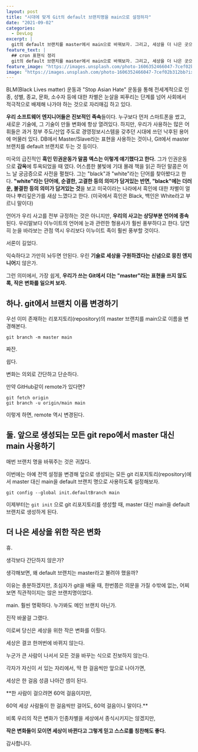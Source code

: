 ```yaml
---
layout: post
title: "시대에 맞게 Git의 default 브랜치명을 main으로 설정하자"
date: "2021-09-02"
categories:
  - DevLog
excerpt: |
  git의 default 브랜치를 master에서 main으로 바꿔보자. 그리고, 세상을 더 나은 곳으로 바꾸는 일에 동참하자. git에서 branch 이름을 변경하는 법을 알아본다. remote도 이에 맞게 설정해주는 법을 알아본다. 더불어 git의 전역 설정을 통해 default branch가 main이 되게 설정해본다.
feature_text: |
  ## cron 표현식 정리
  git의 default 브랜치를 master에서 main으로 바꿔보자. 그리고, 세상을 더 나은 곳으로 바꾸는 일에 동참하자. git에서 branch 이름을 변경하는 법을 알아본다. remote도 이에 맞게 설정해주는 법을 알아본다. 더불어 git의 전역 설정을 통해 default branch가 main이 되게 설정해본다.
feature_image: "https://images.unsplash.com/photo-1606352466047-7cef02b312bb?ixid=MnwxMjA3fDB8MHxwaG90by1wYWdlfHx8fGVufDB8fHx8&ixlib=rb-1.2.1&auto=format&fit=crop&w=1062&q=80"
image: "https://images.unsplash.com/photo-1606352466047-7cef02b312bb?ixid=MnwxMjA3fDB8MHxwaG90by1wYWdlfHx8fGVufDB8fHx8&ixlib=rb-1.2.1&auto=format&fit=crop&w=1062&q=80"
---
```


BLM(Black Lives matter) 운동과 "Stop Asian Hate" 운동을 통해 전세계적으로 인종, 성별, 종교, 문화, 소수자 등에 대한 차별은 눈살을 찌푸리는 단계를 넘어 사회에서 적극적으로 배제해 나가야 하는 것으로 자리매김 하고 있다.

**우리 소프트웨어 엔지니어들은 진보적인 족속**들이다. 누구보다 먼저 스마트폰을 썼고, 새로운 기술에, 그 기술이 만들 변화에 항상 열려있다. 하지만, 우리가 사용하는 많은 어휘들은 과거 정부 주도/산업 주도로 경영정보시스템을 갖추던 시대에 쓰던 낙후된 용어에 머물러 있다. DB에서 Master/Slave라는 표현을 사용하는 것이나, Git에서 master 브랜치를 default 브랜치로 두는 것 등이다.

미국의 급진적인 **흑인 민권운동가 말콤 엑스는 이렇게 얘기했다고 한다.** 그가 인권운동으로 **감옥**에 투옥되었을 때 였다. 어스름한 불빛에 기대 몰래 책을 읽곤 하던 말콤은 어느 날 궁금증으로 사전을 펼쳤다. 그는 "black"과 "white"라는 단어를 찾아봤다고 한다. **"white"라는 단어에, 순결한, 고결한 등의 의미가 담겨있는 반면, "black"에는 더러운, 불결한 등의 의미가 담겨있는 것**을 보고 미국이라는 나라에서 흑인에 대한 차별이 얼마나 뿌리깊은가를 새삼 느꼈다고 한다. (미국에서 흑인은 Black, 백인은 White라고 부르니 말이다)

언어가 우리 사고를 전부 규정하는 것은 아니지만, **우리의 사고는 상당부분 언어에 종속**된다. 우리말보다 이누이트의 언어에 눈과 관련한 형용사가 훨씬 풍부하다고 한다. 당연히 눈을 바라보는 관점 역시 우리보다 이누이트 족이 훨씬 풍부할 것이다.

서론이 길었다.

익숙하다고 가만히 놔두면 안된다. 우린 **기술로 세상을 구원하겠다는 신념으로 뭉친 엔지니어**지 않은가.

그런 의미에서, 가장 쉽게, **우리가 쓰는 Git에서 더는 "master"라는 표현을 쓰지 않도록, 작은 변화를 일으켜 보자.**

## 하나. git에서 브랜치 이름 변경하기

우선 이미 존재하는 리포지토리(repository)의 master 브랜치를 main으로 이름을 변경해본다.

```shell
git branch -m master main
```

짜잔.

쉽다.

변화는 의외로 간단하고 단순하다.

만약 GitHub같이 remote가 있다면?

```shell
git fetch origin
git branch -u origin/main main
```

이렇게 하면, remote 역시 변경된다.

## 둘. 앞으로 생성되는 모든 git repo에서 master 대신 main 사용하기

매번 브랜치 명을 바꿔주는 것은 귀찮다.

이번에는 아예 전역 설정을 변경해 앞으로 생성되는 모든 git 리포지토리(repository)에서 master 대신 main을 default 브랜치 명으로 사용하도록 설정해보자.

```shell
git config --global init.defaultBranch main
```

이제부터는 `git init` 으로 git 리포지토리를 생성할 때, master 대신 main을 default 브랜치로 생성하게 된다.

## 더 나은 세상을 위한 작은 변화

휴.

생각보다 간단하지 않은가?

생각해보면, 왜 default 브랜치는 master라고 불려야 했을까?

이유는 충분하겠지만, 초심자가 git을 배울 때, 한번쯤은 의문을 가질 수밖에 없는, 어찌 보면 직관적이지는 않은 브랜치명이었다.

main. 훨씬 명확하다. 누가봐도 메인 브랜치 아닌가.

진작 바꿀걸 그랬다.

이로써 당신은 세상을 위한 작은 변화를 이뤘다.

세상은 결코 한꺼번에 바뀌지 않는다.

누군가 큰 사람이 나서서 모든 것을 바꾸는 식으로 진보하지 않는다.

각자가 자신이 서 있는 자리에서, 딱 한 걸음씩만 앞으로 나아가면,

세상은 한 걸음 성큼 나아간 셈이 된다.

\*\*한 사람이 걸으려면 60억 걸음이지만,

60억 세상 사람들이 한 걸음씩만 걸어도, 60억 걸음이니 말이다.\*\*

비록 우리의 작은 변화가 인종차별을 세상에서 종식시키지는 않겠지만,

**작은 변화들이 모이면 세상이 바뀐다고 그렇게 믿고 스스로를 칭찬해도 좋다.**

감사합니다.
